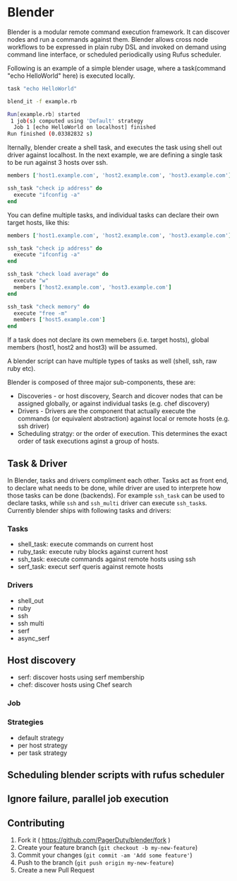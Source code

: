 # Blender

Blender is a modular remote command execution framework. It can discover nodes
and run a commands against them. Blender allows cross node workflows to be expressed
in plain ruby DSL and invoked on demand using command line interface, or scheduled
periodically using Rufus scheduler.

Following is an example of a simple blender usage, where a
task(command "echo HelloWorld" here) is executed locally.

```ruby
task "echo HelloWorld"
```

```sh
blend_it -f example.rb
```
```sh
Run[example.rb] started
 1 job(s) computed using 'Default' strategy
  Job 1 [echo HelloWorld on localhost] finished
Run finished (0.03382832 s)
```

Iternally, blender create a shell task, and executes the task using shell out driver
against localhost. In the next example, we are defining a single task to be run against
3 hosts over ssh.

```ruby
members ['host1.example.com', 'host2.example.com', 'host3.example.com']

ssh_task "check ip address" do
  execute "ifconfig -a"
end
```
You can define multiple tasks, and individual tasks can declare their own
target hosts, like this:

```ruby
members ['host1.example.com', 'host2.example.com', 'host3.example.com']

ssh_task "check ip address" do
  execute "ifconfig -a"
end

ssh_task "check load average" do
  execute "w"
  members ['host2.example.com', 'host3.example.com']
end

ssh_task "check memory" do
  execute "free -m"
  members ['host5.example.com']
end
```
If a task does not declare its own memebers (i.e. target hosts), global members
(host1, host2 and host3) will be assumed.

A blender script can have multiple types of tasks as well (shell, ssh, raw ruby etc).

Blender is composed of three major sub-components, these are:

  * Discoveries - or host discovery, Search and dicover nodes that can be assigned globally, or
 against individual tasks (e.g. chef discovery)
  * Drivers - Drivers are the component that actually execute the commands
(or equivalent abstraction) against local or remote hosts (e.g. ssh driver)
  * Scheduling stratgy: or the order of execution. This determines the exact
order of task executions aginst a group of hosts.

## Task & Driver

In Blender, tasks and drivers compliment each other. Tasks act as front end, to declare
what needs to be done, while driver are used to interprete how those tasks can be done (backends).
For example `ssh_task` can be used to declare tasks, while `ssh` and `ssh_multi` driver
can execute `ssh_task`s. Currently blender ships with following tasks and drivers:

### Tasks

  - shell_task: execute commands on current host
  - ruby_task: execute ruby blocks against current host
  - ssh_task: execute commands against remote hosts using ssh
  - serf_task: execut serf queris against remote hosts

### Drivers

  - shell_out
  - ruby
  - ssh
  - ssh multi
  - serf
  - async_serf


## Host discovery

  - serf: discover hosts using serf membership
  - chef: discover hosts using Chef search

### Job

### Strategies

  - default strategy
  - per host strategy
  - per task strategy

## Scheduling blender scripts with rufus scheduler


## Ignore failure, parallel job execution


## Contributing

1. Fork it ( https://github.com/PagerDuty/blender/fork )
2. Create your feature branch (`git checkout -b my-new-feature`)
3. Commit your changes (`git commit -am 'Add some feature'`)
4. Push to the branch (`git push origin my-new-feature`)
5. Create a new Pull Request
